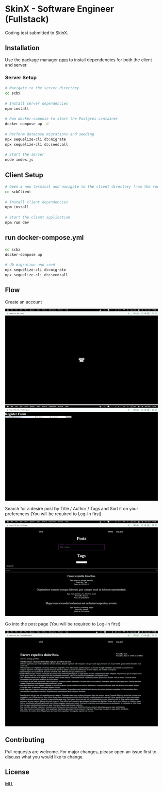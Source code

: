 # SkinX - Software Engineer (Fullstack)

Coding test submitted to SkinX.

## Installation

Use the package manager [npm](https://www.npmjs.com/) to install dependencies for both the client and server.

### Server Setup

```bash
# Navigate to the server directory
cd scbx

# Install server dependencies
npm install

# Run docker-compose to start the Postgres container
docker-compose up -d

# Perform database migrations and seeding
npx sequelize-cli db:migrate
npx sequelize-cli db:seed:all

# Start the server
node index.js
```

## Client Setup

```bash
# Open a new terminal and navigate to the client directory from the root
cd scbClient

# Install client dependencies
npm install

# Start the client application
npm run dev
```

## run docker-compose.yml
```bash
cd scbx
docker-compose up

# db migration and seed
npx sequelize-cli db:migrate
npx sequelize-cli db:seed:all

```


## Flow
Create an account

![](images/first.png)
![](images/second.png)

Search for a desire post by Title / Author / Tags and Sort it on your preferences (You will be required to Log-In first)

![](images/third.png)

Go into the post page (You will be required to Log-In first)

![](images/forth.png)


## Contributing

Pull requests are welcome. For major changes, please open an issue first
to discuss what you would like to change.

## License

[MIT](https://choosealicense.com/licenses/mit/)
